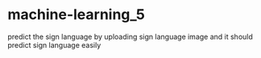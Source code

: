 # machine-learning_5
 predict the sign language by uploading sign language image and it should predict sign language easily 
